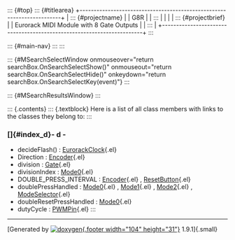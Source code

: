 ::: {#top}
::: {#titlearea}
+-----------------------------------------------------------------------+
| ::: {#projectname}                                                    |
| G8R                                                                   |
| :::                                                                   |
|                                                                       |
| ::: {#projectbrief}                                                   |
| Eurorack MIDI Module with 8 Gate Outputs                              |
| :::                                                                   |
+-----------------------------------------------------------------------+
:::

::: {#main-nav}
:::
:::

::: {#MSearchSelectWindow onmouseover="return searchBox.OnSearchSelectShow()" onmouseout="return searchBox.OnSearchSelectHide()" onkeydown="return searchBox.OnSearchSelectKey(event)"}
:::

::: {#MSearchResultsWindow}
:::

::: {.contents}
::: {.textblock}
Here is a list of all class members with links to the classes they
belong to:
:::

### []{#index_d}- d -

-   decideFlash() :
    [EurorackClock](classEurorackClock.html#a55a6e89f8c69c7ee73392c89f8e155a8){.el}
-   Direction :
    [Encoder](classEncoder.html#aa7c4648a7ebc9e651c25c2d450a58213){.el}
-   division :
    [Gate](classGate.html#a650b1da6da13180bae01219b862ec725){.el}
-   divisionIndex :
    [Mode0](classMode0.html#aaf228318b6eb380ab81e0329010d3825){.el}
-   DOUBLE\_PRESS\_INTERVAL :
    [Encoder](classEncoder.html#a3997f1d2b3f4fc9eaf3a2ecc334d98c5){.el}
    ,
    [ResetButton](classResetButton.html#ae1ab0b150ca6a11414c1b947da2e9987){.el}
-   doublePressHandled :
    [Mode0](classMode0.html#a6687689798d7b32b2b15232c9c29c49d){.el} ,
    [Mode1](classMode1.html#ac572589a3df90e198153c5df4daf221a){.el} ,
    [Mode2](classMode2.html#a46d08b4d2045d045e20e19e332db1aa0){.el} ,
    [ModeSelector](classModeSelector.html#ae886bbd080f44f047682429748c28045){.el}
-   doubleResetPressHandled :
    [Mode0](classMode0.html#a35a6460b24e5f6f9480b8f73dae1d24a){.el}
-   dutyCycle :
    [PWMPin](classPWMPin.html#a622402e0db5330b9909636476ba1a580){.el}
:::

------------------------------------------------------------------------

[Generated by [![doxygen](doxygen.svg){.footer width="104"
height="31"}](https://www.doxygen.org/index.html) 1.9.1]{.small}
